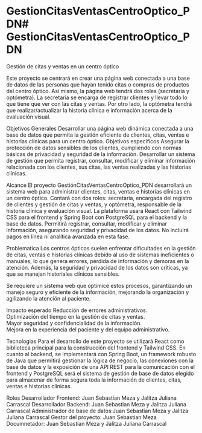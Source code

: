 # GestionCitasVentasCentroOptico_PDN# GestionCitasVentasCentroOptico_PDN

Gestión de citas y ventas en un centro óptico

Este proyecto se centrará en crear una página web conectada a una base de datos de las personas que hayan tenido citas o compras de productos del centro óptico. Así mismo, la página web tendrá dos roles (secretaria y optómetra). La secretaria se encarga de registrar clientes y llevar todo lo que tiene que ver con las citas y ventas. Por otro lado, la optómetra tendrá que realizar/actualizar la historia clínica e información acerca de la evaluación visual.

Objetivos Generales
Desarrollar una página web dinámica conectada a una base de datos que permita la gestión eficiente de clientes, citas, ventas e historias clínicas para un centro óptico.
Objetivos específicos
Asegurar la protección de datos sensibles de los clientes, cumpliendo con normas básicas de privacidad y seguridad de la información.
Desarrollar un sistema de gestión que permita registrar, consultar, modificar y eliminar información relacionada con los clientes, sus citas, las ventas realizadas y las historias clínicas.

Alcance
El proyecto GestiónCitasVentasCentroOptico_PDN desarrollará un sistema web para administrar clientes, citas, ventas e historias clínicas en un centro óptico. Contará con dos roles: secretaria, encargada del registro de clientes y gestión de citas y ventas, y optómetra, responsable de la historia clínica y evaluación visual. La plataforma usará React con Tailwind CSS para el frontend y Spring Boot con PostgreSQL para el backend y la base de datos. Permitirá registrar, consultar, modificar y eliminar información, asegurando seguridad y privacidad de los datos. No incluirá pagos en línea ni analítica avanzada en esta fase.

Problematica
Los centros ópticos suelen enfrentar dificultades en la gestión de citas, ventas e historias clínicas debido al uso de sistemas ineficientes o manuales, lo que genera errores, pérdida de información y demoras en la atención. Además, la seguridad y privacidad de los datos son críticas, ya que se manejan historiales clínicos sensibles.

Se requiere un sistema web que optimice estos procesos, garantizando un manejo seguro y eficiente de la información, mejorando la organización y agilizando la atención al paciente.

Impacto esperado
Reducción de errores administrativos.  
Optimización del tiempo en la gestión de citas y ventas.  
Mayor seguridad y confidencialidad de la información.  
Mejora en la experiencia del paciente y del equipo administrativo. 

Tecnologias
Para el desarrollo de este proyecto se utilizará React como biblioteca principal para la construcción del frontend y Tailwind CSS. En cuanto al backend, se implementará con Spring Boot, un framework robusto de Java que permitirá gestionar la lógica de negocio, las conexiones con la base de datos y la exposición de una API REST para la comunicación con el frontend y PostgreSQL será el sistema de gestión de base de datos elegido para almacenar de forma segura toda la información de clientes, citas, ventas e historias clínicas.

Roles
Desarrollador Frontend: Juan Sebastian Meza y Jalitza Juliana Carrascal 
Desarrollador Backend: Juan Sebastian Meza y Jalitza Juliana Carrascal 
Administrador de base de datos:Juan Sebastian Meza y Jalitza Juliana Carrascal 
Gestor del proyecto: Juan Sebastian Meza
Documnetador: Juan Sebastian Meza y Jalitza Juliana Carrascal 